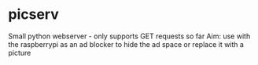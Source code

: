 # picserv
Small python webserver - only supports GET requests so far
Aim: use with the raspberrypi as an ad blocker to hide the ad space or replace it with a picture
